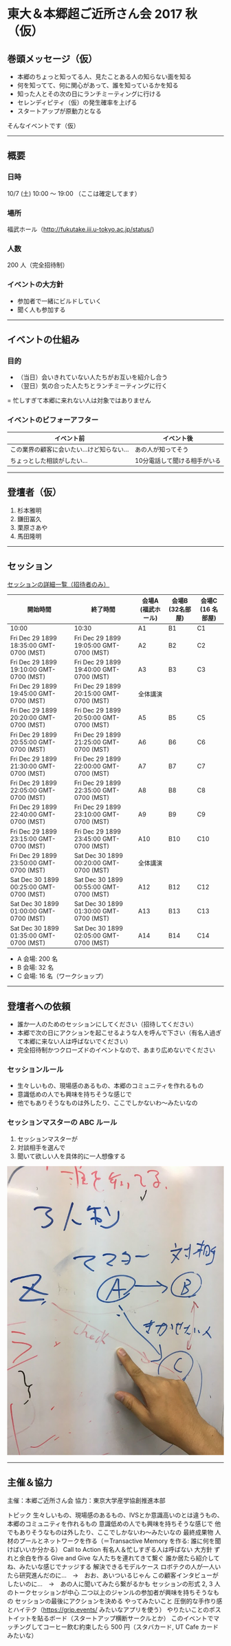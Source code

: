 # 東大＆本郷超ご近所さん会 2017 秋（仮）

## 巻頭メッセージ（仮）

- 本郷のちょっと知ってる人、見たことある人の知らない面を知る
- 何を知ってて、何に関心があって、誰を知っているかを知る
- 知った人とその次の日にランチミーティングに行ける
- セレンディピティ（仮）の発生確率を上げる
- スタートアップが原動力となる

そんなイベントです（仮）

----

## 概要

### 日時

10/7 (土) 10:00 〜 19:00 （ここは確定してます）

### 場所

福武ホール（http://fukutake.iii.u-tokyo.ac.jp/status/)

### 人数

200 人（完全招待制）

### イベントの大方針

- 参加者で一緒にビルドしていく
- 聞く人も参加する

----

## イベントの仕組み

### 目的

- （当日）会いきれていない人たちがお互いを紹介し合う
- （翌日）気の合った人たちとランチミーティングに行く

= 忙しすぎて本郷に来れない人は対象ではありません

### イベントのビフォーアフター

|  イベント前 | イベント後 |
|  ------ | ------ |
|  この業界の顧客に会いたい…けど知らない… | あの人が知ってそう |
|  ちょっとした相談がしたい… | 10分電話して聞ける相手がいる |


----

## 登壇者（仮）

1. 杉本雅明
1. 鎌田冨久
1. 栗原さあや
1. 馬田隆明



----

## セッション

[セッションの詳細一覧（招待者のみ）](https://scrapbox.io/hongoclub2017fall/)

|  開始時間 | 終了時間 | 会場A (福武ホール) | 会場B (32名部屋) | 会場C (16 名部屋) |
|  ------ | ------ | ------ | ------ | ------ |
|  10:00 | 10:30 | A1 | B1 | C1 |
|  Fri Dec 29 1899 18:35:00 GMT-0700 (MST) | Fri Dec 29 1899 19:05:00 GMT-0700 (MST) | A2 | B2 | C2 |
|  Fri Dec 29 1899 19:10:00 GMT-0700 (MST) | Fri Dec 29 1899 19:40:00 GMT-0700 (MST) | A3 | B3 | C3 |
|  Fri Dec 29 1899 19:45:00 GMT-0700 (MST) | Fri Dec 29 1899 20:15:00 GMT-0700 (MST) | 全体講演 |  |  |
|  Fri Dec 29 1899 20:20:00 GMT-0700 (MST) | Fri Dec 29 1899 20:50:00 GMT-0700 (MST) | A5 | B5 | C5 |
|  Fri Dec 29 1899 20:55:00 GMT-0700 (MST) | Fri Dec 29 1899 21:25:00 GMT-0700 (MST) | A6 | B6 | C6 |
|  Fri Dec 29 1899 21:30:00 GMT-0700 (MST) | Fri Dec 29 1899 22:00:00 GMT-0700 (MST) | A7 | B7 | C7 |
|  Fri Dec 29 1899 22:05:00 GMT-0700 (MST) | Fri Dec 29 1899 22:35:00 GMT-0700 (MST) | A8 | B8 | C8 |
|  Fri Dec 29 1899 22:40:00 GMT-0700 (MST) | Fri Dec 29 1899 23:10:00 GMT-0700 (MST) | A9 | B9 | C9 |
|  Fri Dec 29 1899 23:15:00 GMT-0700 (MST) | Fri Dec 29 1899 23:45:00 GMT-0700 (MST) | A10 | B10 | C10 |
|  Fri Dec 29 1899 23:50:00 GMT-0700 (MST) | Sat Dec 30 1899 00:20:00 GMT-0700 (MST) | 全体講演 |  |  |
|  Sat Dec 30 1899 00:25:00 GMT-0700 (MST) | Sat Dec 30 1899 00:55:00 GMT-0700 (MST) | A12 | B12 | C12 |
|  Sat Dec 30 1899 01:00:00 GMT-0700 (MST) | Sat Dec 30 1899 01:30:00 GMT-0700 (MST) | A13 | B13 | C13 |
|  Sat Dec 30 1899 01:35:00 GMT-0700 (MST) | Sat Dec 30 1899 02:05:00 GMT-0700 (MST) | A14 | B14 | C14 |

- A 会場: 200 名
- B 会場: 32 名
- C 会場: 16 名（ワークショップ）


----

## 登壇者への依頼

- 誰か一人のためのセッションにしてください（招待してください）
- 本郷で次の日にアクションを起こせるような人を呼んで下さい（有名人過ぎて本郷に来ない人は呼ばないでください）
- 完全招待制かつクローズドのイベントなので、あまり広めないでください

### セッションルール

- 生々しいもの、現場感のあるもの、本郷のコミュニティを作れるもの
- 意識低めの人でも興味を持ちそうな感じで
- 他でもありそうなものは外したり、ここでしかないわ〜みたいなの


### セッションマスターの ABC ルール

1. セッションマスターが
1. 対談相手を選んで
1. 聞いて欲しい人を具体的に一人想像する

![ルール](./images/event_rule.JPG "ルール")

----

## 主催＆協力

主催：本郷ご近所さん会
協力：東京大学産学協創推進本部


トピック
生々しいもの、現場感のあるもの、IVSとか意識高いのとは違うもの、本郷のコミュニティを作れるもの
意識低めの人でも興味を持ちそうな感じで
他でもありそうなものは外したり、ここでしかないわ〜みたいなの
最終成果物
人材のプールとネットワークを作る（＝Transactive Memory を作る: 誰に何を聞けばいいか分かる）
Call to Action
有名人＆忙しすぎる人は呼ばない
大方針
ずれと余白を作る
Give and Give な人たちを連れてきて繋ぐ
誰か居たら紹介してね、みたいな感じでナッジする
解決できるモデルケース
ロボテクの人が一人いたら研究進んだのに…　→　おお、あいついるじゃん
この顧客インタビューがしたいのに…　→　あの人に聞いてみたら繋がるかも
セッションの形式
2, 3 人のトークセッションが中心
二つ以上のジャンルの参加者が興味を持ちそうなもの
セッションの最後にアクションを決める
やってみたいこと
圧倒的な手作り感とハイテク（https://grip.events/ みたいなアプリを使う）
やりたいことのポストイットを貼るボード（スタートアップ横断サークルとか）
このイベントでマッチングしてコーヒー飲む約束したら 500 円（スタバカード, UT Cafe カードみたいな）
